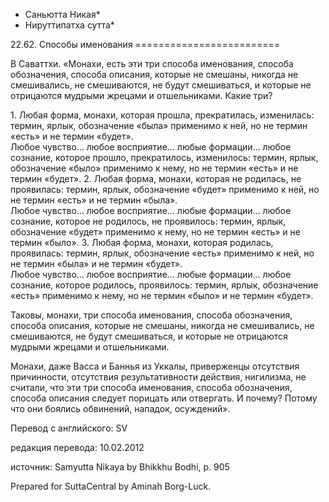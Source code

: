* Саньютта Никая*
* Нируттипатха сутта*

22\.62\. Способы именования
\=\=\=\=\=\=\=\=\=\=\=\=\=\=\=\=\=\=\=\=\=\=\=\=\=

В Саваттхи\. «Монахи, есть эти три способа именования, способа обозначения, способа описания, которые не смешаны, никогда не смешивались, не смешиваются, не будут смешиваться, и которые не отрицаются мудрыми жрецами и отшельниками\. Какие три?

1\. Любая форма, монахи, которая прошла, прекратилась, изменилась: термин, ярлык, обозначение «была» применимо к ней, но не термин «есть» и не термин «будет»\.  
   Любое чувство… любое восприятие… любые формации… любое сознание, которое прошло, прекратилось, изменилось: термин, ярлык, обозначение «было» применимо к нему, но не термин «есть» и не термин «будет»\.
2\. Любая форма, монахи, которая не родилась, не проявилась: термин, ярлык, обозначение «будет» применимо к ней, но не термин «есть» и не термин «была»\.  
   Любое чувство… любое восприятие… любые формации… любое сознание, которое не родилось, не проявилось: термин, ярлык, обозначение «будет» применимо к нему, но не термин «есть» и не термин «было»\.
3\. Любая форма, монахи, которая родилась, проявилась: термин, ярлык, обозначение «есть» применимо к ней, но не термин «была» и не термин «будет»\.  
   Любое чувство… любое восприятие… любые формации… любое сознание, которое родилось, проявилось: термин, ярлык, обозначение «есть» применимо к нему, но не термин «было» и не термин «будет»\.

Таковы, монахи, три способа именования, способа обозначения, способа описания, которые не смешаны, никогда не смешивались, не смешиваются, не будут смешиваться, и которые не отрицаются мудрыми жрецами и отшельниками\.

Монахи, даже Васса и Баннья из Уккалы, приверженцы отсутствия причинности, отсутствия результативности действия, нигилизма, не считали, что эти три способа именования, способа обозначения, способа описания следует порицать или отвергать\. И почему? Потому что они боялись обвинений, нападок, осуждений»\.

Перевод с английского: SV

редакция перевода: 10\.02\.2012

источник: Samyutta Nikaya by Bhikkhu Bodhi, p\. 905

Prepared for SuttaCentral by Aminah Borg\-Luck\.